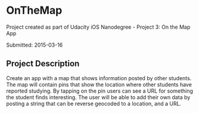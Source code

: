 # OnTheMap

Project created as part of Udacity iOS Nanodegree - Project 3: On the Map App

Submitted: 2015-03-16

## Project Description
Create an app with a map that shows information posted by other students. The map will contain pins that show the location where other students have reported studying. By tapping on the pin users can see a URL for something the student finds interesting. The user will be able to add their own data by posting a string that can be reverse geocoded to a location, and a URL.
